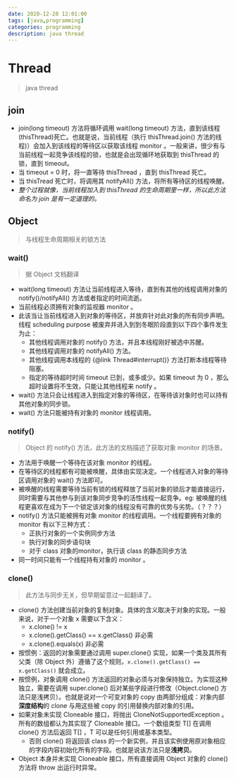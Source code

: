 ```yaml
---
date: 2020-12-28 12:01:00
tags: [java,programming]
categories: programming
description: java thread
---
```


# Thread

> java thread

## join

- join(long timeout) 方法将循环调用 wait(long timeout) 方法，直到该线程(thisThread)死亡。也就是说，当前线程（执行 thisThread.join() 方法的线程)）会加入到该线程的等待区以获取该线程 monitor 。一般来讲，很少有与当前线程一起竞争该线程的锁，也就是会出现循环地获取到 thisThread 的锁，直到 timeout。
- 当 timeout = 0 时，将一直等待 thisThread ，直到 thisThread 死亡。
- 当 thisTread 死亡时，将调用其 notifyAll() 方法，将所有等待区的线程唤醒。
- *整个过程就像，当前线程加入到 thisThread 的生命周期里一样，所以此方法命名为 join 是有一定道理的。*

## Object

> 与线程生命周期相关的锁方法

### wait()

> 据 Object 文档翻译

- wait(long timeout) 方法让当前线程进入等待，直到有其他的线程调用对象的 notify()/notifyAll() 方法或者指定的时间流逝。
- 当前线程必须拥有对象的监视器 monitor 。
- 此该当让当前线程进入到对象的等待区，并放弃针对此对象的所有同步声明。线程 scheduling purpose 被废弃并进入到到冬眠阶段直到以下四个事件发生为止：
    - 其他线程调用对象的 notify() 方法，并且本线程刚好被选中苏醒。
    - 其他线程调用对象的 notifyAll() 方法。
    - 其他线程调用本线程的 {@link Thread#interrupt()} 方法打断本线程等待阻塞。
    - 指定的等待超时时间 timeout 已到，或多或少。如果 timeout 为 0 ，那么超时设置将不生效，只能让其他线程来 notify 。
- wait() 方法只会让线程进入到指定对象的等待区，在等待该对象时也可以持有其他对象的同步锁。
- wait() 方法只能被持有对象的 monitor 线程调用。

### notify()

> Object 的 notify() 方法，此方法的文档描述了获取对象 monitor 的场景。

- 方法用于唤醒一个等待在该对象 monitor 的线程。
- 在等待区的线程都有可能被唤醒，具体由实现决定。一个线程进入对象的等待区调用对象的 wait() 方法即可。
- 被唤醒的线程需要等待当前有锁的线程释放了当前对象的锁后才能直接运行，同时需要与其他参与到该对象同步竞争的活性线程一起竞争。eg: 被唤醒的线程更喜欢在成为下一个锁定该对象的线程没有可靠的优势与劣势。（？？？）
- notify() 方法只能被拥有对象 monitor 的线程调用。一个线程要拥有对象的 monitor 有以下三种方式：
    - 正执行对象的一个实例同步方法
    - 执行对象的同步语句块
    - 对于 class 对象的monitor，执行该 class 的静态同步方法
- 同一时间只能有一个线程持有对象的 monitor 。

### clone()

> 此方法与同步无关，但早期留意过一起翻译了。

- clone() 方法创建当前对象的复制对象。具体的含义取决于对象的实现。一般来说，对于一个对象 x 需要以下含义：
    - x.clone() != x
    - x.clone().getClass() == x.getClass() 非必需
    - x.clone().equals(x) 非必需
- 按惯例：返回的对象需要通过调用 super.clone() 实现，如果一个类及其所有父类（除 Object 外）遵循了这个规则，`x.clone().getClass() == x.getClass()` 就会成立。
- 按惯例，对象调用 clone() 方法返回的对象必须与对象保持独立。为实现这种独立，需要在调用 super.clone() 后对某些字段进行修改（Object.clone() 方法只是浅拷贝）。也就是说对一个可变对象的 copy 由两部分组成：对象内部**深度结构**的 clone 与用这些被 copy 的引用替换内部对象的引用。
- 如果对象未实现 Cloneable 接口，将抛出 CloneNotSupportedException 。所有的数组都认为其实现了 Cloneable 接口。一个数组类型 T[] 在调用 clone() 方法后返回 T[] ，T 可以是任何引用或基本类型。
    - 否则 clone() 将返回该 class 的一个新实例，并且该实例使用原对象相应的字段内容初始化所有的字段。也就是说该方法只是**浅拷贝**。
- Object 本身并未实现 Cloneable 接口，所有直接调用 Object 对象的 clone() 方法将 throw 出运行时异常。
